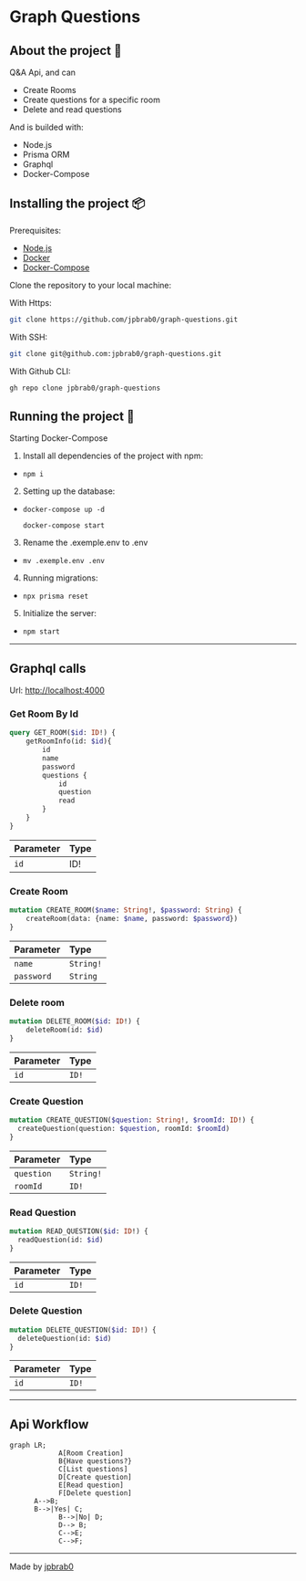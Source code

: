 # Graph Questions

## About the project 📜
Q&A Api, and can

- Create Rooms
- Create questions for a specific room
- Delete and read questions

And is builded with:

- Node.js
- Prisma ORM
- Graphql
- Docker-Compose


## Installing the project 📦

Prerequisites:

- [Node.js](https://nodejs.org/en/)
- [Docker](https://docs.docker.com/get-started/)
- [Docker-Compose](https://docs.docker.com/compose/)

Clone the repository to your local machine:

With Https:

```bash
git clone https://github.com/jpbrab0/graph-questions.git
```

With SSH:

```bash
git clone git@github.com:jpbrab0/graph-questions.git
```

With Github CLI:

```bash
gh repo clone jpbrab0/graph-questions
```


## Running the project 🏃

Starting Docker-Compose
1. Install all dependencies of the project with npm:

- `npm i`

2. Setting up the database:

- `docker-compose up -d`

	`docker-compose start`

3. Rename the .exemple.env to .env
- `mv .exemple.env .env`

4. Running migrations:
- `npx prisma reset`

5. Initialize the server:

- `npm start`

---

## Graphql calls
Url: [http://localhost:4000](http://localhost:4000)

### Get Room By Id
```graphql
query GET_ROOM($id: ID!) {
    getRoomInfo(id: $id){
        id
        name
        password
        questions {
            id
            question
            read
        }
    }
}
```

| Parameter | Type   |
| :-------- | :----- |
| `id`      | ID! |

### Create Room
```graphql
mutation CREATE_ROOM($name: String!, $password: String) {
    createRoom(data: {name: $name, password: $password})
}
```
| Parameter | Type   |
| :-------- | :----- |
| `name`      | `String!` |
| `password`      | `String` |


### Delete room
```graphql
mutation DELETE_ROOM($id: ID!) {
    deleteRoom(id: $id)
}
```
| Parameter | Type   |
| :-------- | :----- |
| `id`      | `ID!` |

### Create Question
```graphql
mutation CREATE_QUESTION($question: String!, $roomId: ID!) {
  createQuestion(question: $question, roomId: $roomId)
}
```
| Parameter | Type   |
| :-------- | :----- |
| `question`      | `String!` |
| `roomId`      | `ID!` |

### Read Question
```graphql
mutation READ_QUESTION($id: ID!) {
  readQuestion(id: $id)
}
```
| Parameter | Type   |
| :-------- | :----- |
| `id`      | `ID!` |

### Delete Question
```graphql
mutation DELETE_QUESTION($id: ID!) {
  deleteQuestion(id: $id)
}
```
| Parameter | Type   |
| :-------- | :----- |
| `id`      | `ID!` |
---
## Api Workflow
```mermaid
graph LR;
			A[Room Creation]
			B{Have questions?}
			C[List questions]
			D[Create question]
			E[Read question]
			F[Delete question]
      A-->B;
      B-->|Yes| C;
			B-->|No| D;
			D--> B;
			C-->E;
			C-->F;
```
---
Made by [jpbrab0](https://github.com/jpbrab0)
